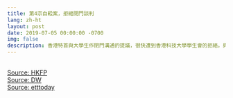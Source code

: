 ```yaml
---
title: 第4宗自殺案，拒絕閉門談判
lang: zh-ht
layout: post
date: 2019-07-05 00:00:00 -0700
img: false
description: 香港特首與大學生作閉門溝通的提議，很快遭到香港科技大學學生會的拒絕。與此同時，香港出現同"反送中"有關的第4宗自殺案。
---
```


<br>[Source: HKFP](https://www.hongkongfp.com/2019/07/05/business-chambers-lawyers-academics-foreign-states-react-storming-hong-kongs-legislature/)
<br>[Source: DW](https://www.dw.com/zh/%E5%AD%A6%E7%94%9F%E5%9D%9A%E6%8C%815%E5%A4%A7%E8%AF%89%E6%B1%82-%E6%8B%92%E7%BB%9D%E5%90%8C%E6%9E%97%E9%83%91%E9%97%AD%E9%97%A8%E8%B0%88%E5%88%A4/a-49490049)
<br>[Source: etttoday](https://www.ettoday.net/news/20190705/1483099.htm)